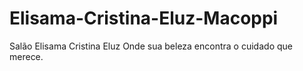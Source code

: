 # Elisama-Cristina-Eluz-Macoppi
Salão Elisama Cristina Eluz Onde sua beleza encontra o cuidado que merece.
